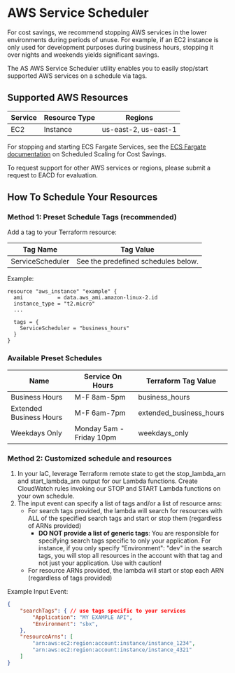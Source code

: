# AWS Service Scheduler
For cost savings, we recommend stopping AWS services in the lower environments during periods of unuse. For example, if an EC2 instance is only used for development purposes during business hours, stopping it over nights and weekends yields significant savings.

The AS AWS Service Scheduler utility enables you to easily stop/start supported AWS services on a schedule via tags.

## Supported AWS Resources
| Service | Resource Type | Regions |
| ------- | ------------- | ------ |
| EC2 | Instance | us-east-2, us-east-1 |

For stopping and starting ECS Fargate Services, see the [ECS Fargate documentation](./ecs-fargate#using-scheduled-scaling-for-cost-savings) on Scheduled Scaling for Cost Savings.

To request support for other AWS services or regions, please submit a request to EACD for evaluation.

## How To Schedule Your Resources
### Method 1: Preset Schedule Tags (recommended)
Add a tag to your Terraform resource:

| Tag Name | Tag Value |
| -------- | --------- |
| ServiceScheduler | See the predefined schedules below. |

Example:
```hcl
resource "aws_instance" "example" {
  ami           = data.aws_ami.amazon-linux-2.id
  instance_type = "t2.micro"
  ...

  tags = {
    ServiceScheduler = "business_hours"
  }
}
```
### Available Preset Schedules
| Name | Service On Hours | Terraform Tag Value |
| ---- | -------- | ------------- |
| Business Hours | M-F 8am-5pm | business_hours |
| Extended Business Hours | M-F 6am-7pm | extended_business_hours |
| Weekdays Only | Monday 5am - Friday 10pm | weekdays_only |

### Method 2: Customized schedule and resources
1. In your IaC, leverage Terraform remote state to get the stop_lambda_arn and start_lambda_arn output for our Lambda functions. Create CloudWatch rules invoking our STOP and START Lambda functions on your own schedule.
2. The input event can specify a list of tags and/or a list of resource arns:
    - For search tags provided, the lambda will search for resources with ALL of the specified search tags and start or stop them (regardless of ARNs provided)
      - **DO NOT provide a list of generic tags**: You are responsible for specifying search tags specific to only your application. For instance, if you only specify "Environment": "dev" in the search tags, you will stop all resources in the account with that tag and not just your application. Use with caution!
    - For resource ARNs provided, the lambda will start or stop each ARN (regardless of tags provided)

Example Input Event:
```JSON
{
    "searchTags": { // use tags specific to your services
        "Application": "MY EXAMPLE API",
        "Environment": "sbx",
    },
    "resourceArns": [
        "arn:aws:ec2:region:account:instance/instance_1234",
        "arn:aws:ec2:region:account:instance/instance_4321"
    ]
}
```

